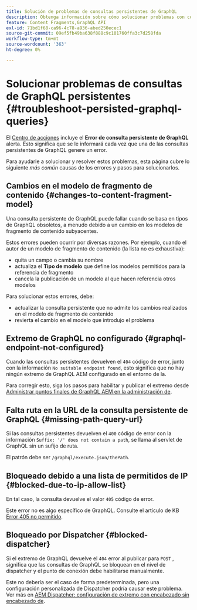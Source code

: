 ```yaml
---
title: Solución de problemas de consultas persistentes de GraphQL
description: Obtenga información sobre cómo solucionar problemas con consultas de GraphQL persistentes en Adobe Experience Manager as a Cloud Service.
feature: Content Fragments,GraphQL API
exl-id: 71bd1f68-ca96-4c78-a936-abed250ecec1
source-git-commit: 09ef5fb49ba638f888c9c101760ffa3c7d258fda
workflow-type: tm+mt
source-wordcount: '363'
ht-degree: 0%

---
```


# Solucionar problemas de consultas de GraphQL persistentes {#troubleshoot-persisted-graphql-queries}

El [Centro de acciones](/help/operations/actions-center.md) incluye el **Error de consulta persistente de GraphQL** alerta. Esto significa que se le informará cada vez que una de las consultas persistentes de GraphQL genere un error.

Para ayudarle a solucionar y resolver estos problemas, esta página cubre lo siguiente *más común* causas de los errores y pasos para solucionarlos.

## Cambios en el modelo de fragmento de contenido {#changes-to-content-fragment-model}

Una consulta persistente de GraphQL puede fallar cuando se basa en tipos de GraphQL obsoletos, a menudo debido a un cambio en los modelos de fragmento de contenido subyacentes.

Estos errores pueden ocurrir por diversas razones. Por ejemplo, cuando el autor de un modelo de fragmento de contenido (la lista no es exhaustiva):

* quita un campo o cambia su nombre
* actualiza el **Tipo de modelo** que define los modelos permitidos para la referencia de fragmento
* cancela la publicación de un modelo al que hacen referencia otros modelos

Para solucionar estos errores, debe:

* actualizar la consulta persistente que no admite los cambios realizados en el modelo de fragmento de contenido
* revierta el cambio en el modelo que introdujo el problema

## Extremo de GraphQL no configurado {#graphql-endpoint-not-configured}

Cuando las consultas persistentes devuelven el `404` código de error, junto con la información `No suitable endpoint found`, esto significa que no hay ningún extremo de GraphQL AEM configurado en el entorno de la.

Para corregir esto, siga los pasos para habilitar y publicar el extremo desde [Administrar puntos finales de GraphQL AEM en la administración de](/help/headless/graphql-api/graphql-endpoint.md).

## Falta ruta en la URL de la consulta persistente de GraphQL {#missing-path-query-url}

Si las consultas persistentes devuelven el `400` código de error con la información `Suffix: '/' does not contain a path`, se llama al servlet de GraphQL sin un sufijo de ruta.

El patrón debe ser `/graphql/execute.json/thePath`.

## Bloqueado debido a una lista de permitidos de IP {#blocked-due-to-ip-allow-list}

En tal caso, la consulta devuelve el valor `405` código de error.

Este error no es algo específico de GraphQL. Consulte el artículo de KB [Error 405 no permitido](https://experienceleague.adobe.com/en/docs/experience-cloud-kcs/kbarticles/ka-20824).

## Bloqueado por Dispatcher {#blocked-dispatcher}

Si el extremo de GraphQL devuelve el `404` error al publicar para `POST` , significa que las consultas de GraphQL se bloquean en el nivel de dispatcher y el punto de conexión debe habilitarse manualmente.

Este no debería ser el caso de forma predeterminada, pero una configuración personalizada de Dispatcher podría causar este problema. Ver más en [AEM Dispatcher: configuración de extremo con encabezado sin encabezado de](/help/headless/deployment/dispatcher.md).
